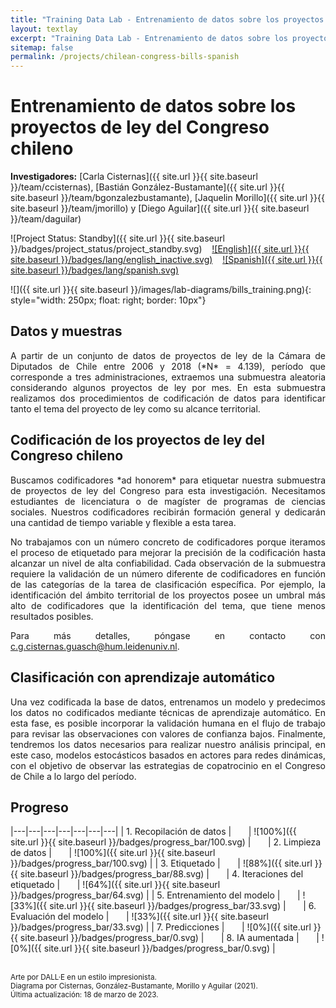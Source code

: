 ```yaml
---
title: "Training Data Lab - Entrenamiento de datos sobre los proyectos de ley del Congreso chileno"
layout: textlay
excerpt: "Training Data Lab - Entrenamiento de datos sobre los proyectos de ley del Congreso chileno"
sitemap: false
permalink: /projects/chilean-congress-bills-spanish
---
```


# Entrenamiento de datos sobre los proyectos de ley del Congreso chileno

**Investigadores:** [Carla Cisternas]({{ site.url }}{{ site.baseurl }}/team/ccisternas), [Bastián González-Bustamante]({{ site.url }}{{ site.baseurl }}/team/bgonzalezbustamante), [Jaquelin Morillo]({{ site.url }}{{ site.baseurl }}/team/jmorillo) y [Diego Aguilar]({{ site.url }}{{ site.baseurl }}/team/daguilar)

![Project Status: Standby]({{ site.url }}{{ site.baseurl }}/badges/project_status/project_standby.svg) &nbsp;&nbsp; [![English]({{ site.url }}{{ site.baseurl }}/badges/lang/english_inactive.svg)](https://training-datalab.com/projects/chilean-congress-bills) &nbsp;&nbsp; [![Spanish]({{ site.url }}{{ site.baseurl }}/badges/lang/spanish.svg)](https://training-datalab.com/projects/chilean-congress-bills-spanish)

![]({{ site.url }}{{ site.baseurl }}/images/lab-diagrams/bills_training.png){: style="width: 250px; float: right; border: 10px"}

## Datos y muestras

<p align="justify">A partir de un conjunto de datos de proyectos de ley de la Cámara de Diputados de Chile entre 2006 y 2018 (*N* = 4.139), período que corresponde a tres administraciones, extraemos una submuestra aleatoria considerando algunos proyectos de ley por mes. En esta submuestra realizamos dos procedimientos de codificación de datos para identificar tanto el tema del proyecto de ley como su alcance territorial. </p>

## Codificación de los proyectos de ley del Congreso chileno

<p align="justify">Buscamos codificadores *ad honorem* para etiquetar nuestra submuestra de proyectos de ley del Congreso para esta investigación. Necesitamos estudiantes de licenciatura o de magíster de programas de ciencias sociales. Nuestros codificadores recibirán formación general y dedicarán una cantidad de tiempo variable y flexible a esta tarea.</p>

<p align="justify">No trabajamos con un número concreto de codificadores porque iteramos el proceso de etiquetado para mejorar la precisión de la codificación hasta alcanzar un nivel de alta confiabilidad. Cada observación de la submuestra requiere la validación de un número diferente de codificadores en función de las categorías de la tarea de clasificación específica. Por ejemplo, la identificación del ámbito territorial de los proyectos posee un umbral más alto de codificadores que la identificación del tema, que tiene menos resultados posibles.</p>

<p align="justify">Para más detalles, póngase en contacto con <a href="mailto:c.g.cisternas.guasch@hum.leidenuniv.nl">c.g.cisternas.guasch@hum.leidenuniv.nl</a>.</p>

## Clasificación con aprendizaje automático

<p align="justify">Una vez codificada la base de datos, entrenamos un modelo y predecimos los datos no codificados mediante técnicas de aprendizaje automático. En esta fase, es posible incorporar la validación humana en el flujo de trabajo para revisar las observaciones con valores de confianza bajos. Finalmente, tendremos los datos necesarios para realizar nuestro análisis principal, en este caso, modelos estocásticos basados en actores para redes dinámicas, con el objetivo de observar las estrategias de copatrocinio en el Congreso de Chile a lo largo del período.</p>

## Progreso

|---|---|---|---|---|---|---|
| 1. Recopilación de datos | &nbsp;&nbsp;&nbsp;&nbsp;&nbsp; | ![100%]({{ site.url }}{{ site.baseurl }}/badges/progress_bar/100.svg) | &nbsp;&nbsp;&nbsp;&nbsp;&nbsp; | 2. Limpieza de datos | &nbsp;&nbsp;&nbsp;&nbsp;&nbsp; | ![100%]({{ site.url }}{{ site.baseurl }}/badges/progress_bar/100.svg) |
| 3. Etiquetado | &nbsp;&nbsp;&nbsp;&nbsp;&nbsp; | ![88%]({{ site.url }}{{ site.baseurl }}/badges/progress_bar/88.svg) | &nbsp;&nbsp;&nbsp;&nbsp;&nbsp; | 4. Iteraciones del etiquetado | &nbsp;&nbsp;&nbsp;&nbsp;&nbsp; | ![64%]({{ site.url }}{{ site.baseurl }}/badges/progress_bar/64.svg) |
| 5. Entrenamiento del modelo | &nbsp;&nbsp;&nbsp;&nbsp;&nbsp; | ![33%]({{ site.url }}{{ site.baseurl }}/badges/progress_bar/33.svg) | &nbsp;&nbsp;&nbsp;&nbsp;&nbsp; | 6. Evaluación del modelo | &nbsp;&nbsp;&nbsp;&nbsp;&nbsp; | ![33%]({{ site.url }}{{ site.baseurl }}/badges/progress_bar/33.svg) |
| 7. Predicciones | &nbsp;&nbsp;&nbsp;&nbsp;&nbsp; | ![0%]({{ site.url }}{{ site.baseurl }}/badges/progress_bar/0.svg) | &nbsp;&nbsp;&nbsp;&nbsp;&nbsp; | 8. IA aumentada | &nbsp;&nbsp;&nbsp;&nbsp;&nbsp; | ![0%]({{ site.url }}{{ site.baseurl }}/badges/progress_bar/0.svg) |

<br />
<small>Arte por DALL·E en un estilo impresionista.</small><br />
<small>Diagrama por Cisternas, González-Bustamante, Morillo y Aguilar (2021).</small><br />
<small>Última actualización: 18 de marzo de 2023.</small>
